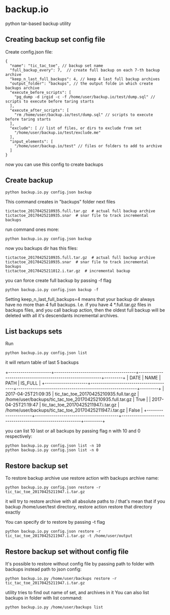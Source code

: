 backup.io
=========

python tar-based backup utility

Creating backup set config file
-------------------------------

Create config.json file:

    {
      "name": "tic_tac_toe", // backup set name
      "full_backup_every": 7,  // create full backup on each 7-th backup archive
      "keep_n_last_full_backups": 4, // keep 4 last full backup archives
      "output_folder": "backups", // the output folde in which create backups archive
      "execute_before_scripts": [
        "pg_dump -d irgid -c -f /home/user/backup.io/test/dump.sql" // scripts to execute before taring starts
      ],
      "execute_after_scripts": [
        "rm /home/user/backup.io/test/dump.sql" // scripts to execute before taring starts
      ],
      "exclude": [ // list of files, or dirs to exclude from set
        "/home/user/backup.io/test/exclude.me"
      ],
      "input_elements": [
        "/home/user/backup.io/test" // files or folders to add to archive
      ]
    }

now you can use this config to create backups

Create backup
-------------

    python backup.io.py config.json backup

This command creates in "backups" folder next files

    tictactoe_20170425210935.full.tar.gz  # actual full backup archive
    tictactoe_20170425210935.snar  # snar file to track incremental backups

run command ones more:

    python backup.io.py config.json backup

now you backups dir has this files:

    tictactoe_20170425210935.full.tar.gz  # actual full backup archive
    tictactoe_20170425210935.snar  # snar file to track incremental backups
    tictactoe_20170425211012.i.tar.gz  # incremental backup

you can force create full backup by passing -f flag

    python backup.io.py config.json backup -f

Setting keep_n_last_full_backups=4 means that your backup dir always have no more than 4 full backups.
I.e. if you have 4 *.full.tar.gz files in backups files, and you call backup action, then the oldest full backup
will be deleted with all it's descendants incremental archives.

List backups sets
-----------------

Run

    python backup.io.py config.json list

it will return table of last 5 backups

+---------------------+----------------------------------------+-----------------------------------------------------------+---------+
| DATE                | NAME                                   | PATH                                                      | IS_FULL |
+---------------------+----------------------------------------+-----------------------------------------------------------+---------+
| 2017-04-25T21:09:35 | tic_tac_toe_20170425210935.full.tar.gz | /home/user/backups/tic_tac_toe_20170425210935.full.tar.gz | True    |
| 2017-04-25T21:19:47 | tic_tac_toe_20170425211947.i.tar.gz    | /home/user/backups/tic_tac_toe_20170425211947.i.tar.gz    | False   |
+---------------------+-----------------------------------------+----------------------------------------------------------+---------+


you can list 10 last or all backups by passing flag n with 10 and 0 respectively:

    python backup.io.py config.json list -n 10
    python backup.io.py config.json list -n 0


Restore backup set
------------------

To restore backup archive use restore action with backups archive name:

    python backup.io.py config.json restore -r tic_tac_toe_20170425211947.i.tar.gz

it will try to restore archive with all absolute paths to /
that's mean that if you backup /home/user/test directory, restore action restore that directory exactly

You can specify dir to restore by passing -t flag

    python backup.io.py config.json restore -r tic_tac_toe_20170425211947.i.tar.gz -t /home/user/output

Restore backup set without config file
--------------------------------------
It's possible to restore without config file by passing path to folder with backups instead path to json config:

    python backup.io.py /home/user/backups restore -r tic_tac_toe_20170425211947.i.tar.gz

utility tries to find out name of set, and archives in it
You can also list backups in folder with list command:

    python backup.io.py /home/user/backups list